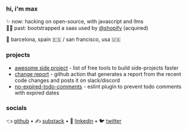 ### hi, i'm max

✨ now: hacking on open-source, with javascript and llms <br>
👨‍💻 past: bootstrapped a saas used by [@shopify](https://github.com/shopify) (acquired) <br>

📍 barcelona, spain 🇪🇸 / san francisco, usa 🇺🇸 <br>

### projects

* [awesome side project](https://github.com/maxprilutskiy/awesome-side-project) - list of free tools to build side-projects faster
* [change report](https://github.com/maxprilutskiy/change-report) - github action that generates a report from the recent code changes and posts it on slack/discord
* [no-expired-todo-comments](https://github.com/maxprilutskiy/eslint-plugin-no-expired-todo-comments) - eslint plugin to prevent todo comments with expired dates


### socials

👈 [github](https://github.com/maxprilutskiy) • 
✍️ [substack](https://maxprilutskiy.com) •
💼 [linkedin](https://www.linkedin.com/mynetwork/discovery-see-all/?usecase=PEOPLE_FOLLOWS&followMember=maxprilutskiy) •
🐦 [twitter](https://twitter.com/intent/follow?original_referer=https%3A%2F%2Fgithub.com&screen_name=MaxPrilutskiy)
